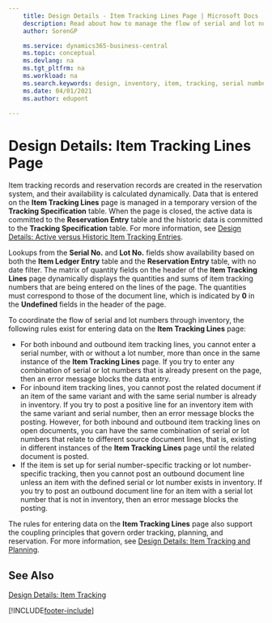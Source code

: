 ```yaml
---
    title: Design Details - Item Tracking Lines Page | Microsoft Docs
    description: Read about how to manage the flow of serial and lot numbers in your inventory.
    author: SorenGP

    ms.service: dynamics365-business-central
    ms.topic: conceptual
    ms.devlang: na
    ms.tgt_pltfrm: na
    ms.workload: na
    ms.search.keywords: design, inventory, item, tracking, serial number, lot number
    ms.date: 04/01/2021
    ms.author: edupont

---
```

# Design Details: Item Tracking Lines Page
Item tracking records and reservation records are created in the reservation system, and their availability is calculated dynamically. Data that is entered on the **Item Tracking Lines** page is managed in a temporary version of the **Tracking Specification** table. When the page is closed, the active data is committed to the **Reservation Entry** table and the historic data is committed to the **Tracking Specification** table. For more information, see [Design Details: Active versus Historic Item Tracking Entries](design-details-active-versus-historic-item-tracking-entries.md).  
  
Lookups from the **Serial No.** and **Lot No.** fields show availability based on both the **Item Ledger Entry** table and the **Reservation Entry** table, with no date filter. The matrix of quantity fields on the header of the **Item Tracking Lines** page dynamically displays the quantities and sums of item tracking numbers that are being entered on the lines of the page. The quantities must correspond to those of the document line, which is indicated by **0** in the **Undefined** fields in the header of the page.  
  
To coordinate the flow of serial and lot numbers through inventory, the following rules exist for entering data on the **Item Tracking Lines** page:  
  
* For both inbound and outbound item tracking lines, you cannot enter a serial number, with or without a lot number, more than once in the same instance of the **Item Tracking Lines** page. If you try to enter any combination of serial or lot numbers that is already present on the page, then an error message blocks the data entry.  
* For inbound item tracking lines, you cannot post the related document if an item of the same variant and with the same serial number is already in inventory. If you try to post a positive line for an inventory item with the same variant and serial number, then an error message blocks the posting. However, for both inbound and outbound item tracking lines on open documents, you can have the same combination of serial or lot numbers that relate to different source document lines, that is, existing in different instances of the **Item Tracking Lines** page until the related document is posted.  
* If the item is set up for serial number-specific tracking or lot number- specific tracking, then you cannot post an outbound document line unless an item with the defined serial or lot number exists in inventory. If you try to post an outbound document line for an item with a serial lot number that is not in inventory, then an error message blocks the posting.  
  
The rules for entering data on the **Item Tracking Lines** page also support the coupling principles that govern order tracking, planning, and reservation. For more information, see [Design Details: Item Tracking and Planning](design-details-item-tracking-and-planning.md).  
  
## See Also  
[Design Details: Item Tracking](design-details-item-tracking.md)

[!INCLUDE[footer-include](includes/footer-banner.md)]